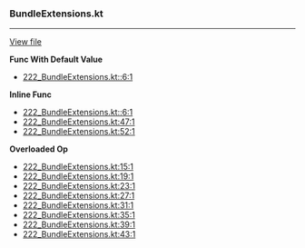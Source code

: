 ### BundleExtensions.kt
---
[View file](files/222_BundleExtensions.kt)

**Func With Default Value**

 - [222_BundleExtensions.kt::6:1](files/222_BundleExtensions.kt#L:6)

**Inline Func**

 - [222_BundleExtensions.kt::6:1](files/222_BundleExtensions.kt#L:6)
 - [222_BundleExtensions.kt:47:1](files/222_BundleExtensions.kt#L47)
 - [222_BundleExtensions.kt:52:1](files/222_BundleExtensions.kt#L52)

**Overloaded Op**

 - [222_BundleExtensions.kt:15:1](files/222_BundleExtensions.kt#L15)
 - [222_BundleExtensions.kt:19:1](files/222_BundleExtensions.kt#L19)
 - [222_BundleExtensions.kt:23:1](files/222_BundleExtensions.kt#L23)
 - [222_BundleExtensions.kt:27:1](files/222_BundleExtensions.kt#L27)
 - [222_BundleExtensions.kt:31:1](files/222_BundleExtensions.kt#L31)
 - [222_BundleExtensions.kt:35:1](files/222_BundleExtensions.kt#L35)
 - [222_BundleExtensions.kt:39:1](files/222_BundleExtensions.kt#L39)
 - [222_BundleExtensions.kt:43:1](files/222_BundleExtensions.kt#L43)
